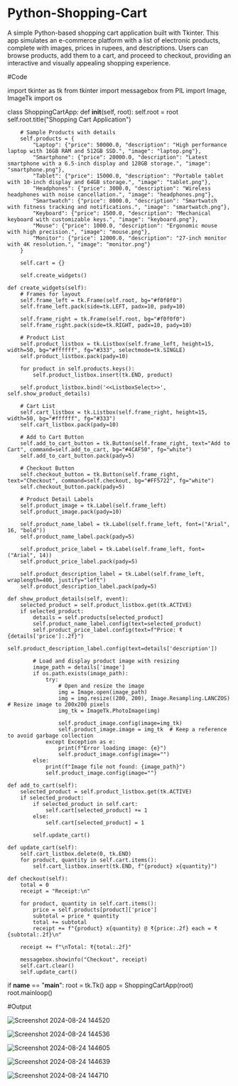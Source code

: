 # Python-Shopping-Cart

A simple Python-based shopping cart application built with Tkinter. This app simulates an e-commerce platform with a list of electronic products, complete with images, prices in rupees, and descriptions. Users can browse products, add them to a cart, and proceed to checkout, providing an interactive and visually appealing shopping experience.

#Code

import tkinter as tk
from tkinter import messagebox
from PIL import Image, ImageTk
import os

class ShoppingCartApp:
    def __init__(self, root):
        self.root = root
        self.root.title("Shopping Cart Application")
        
        # Sample Products with details
        self.products = {
            "Laptop": {"price": 50000.0, "description": "High performance laptop with 16GB RAM and 512GB SSD.", "image": "laptop.png"},
            "Smartphone": {"price": 20000.0, "description": "Latest smartphone with a 6.5-inch display and 128GB storage.", "image": "smartphone.png"},
            "Tablet": {"price": 15000.0, "description": "Portable tablet with 10-inch display and 64GB storage.", "image": "tablet.png"},
            "Headphones": {"price": 3000.0, "description": "Wireless headphones with noise cancellation.", "image": "headphones.png"},
            "Smartwatch": {"price": 8000.0, "description": "Smartwatch with fitness tracking and notifications.", "image": "smartwatch.png"},
            "Keyboard": {"price": 1500.0, "description": "Mechanical keyboard with customizable keys.", "image": "keyboard.png"},
            "Mouse": {"price": 1000.0, "description": "Ergonomic mouse with high precision.", "image": "mouse.png"},
            "Monitor": {"price": 12000.0, "description": "27-inch monitor with 4K resolution.", "image": "monitor.png"}
        }
        
        self.cart = {}
        
        self.create_widgets()
    
    def create_widgets(self):
        # Frames for layout
        self.frame_left = tk.Frame(self.root, bg="#f0f0f0")
        self.frame_left.pack(side=tk.LEFT, padx=10, pady=10)
        
        self.frame_right = tk.Frame(self.root, bg="#f0f0f0")
        self.frame_right.pack(side=tk.RIGHT, padx=10, pady=10)
        
        # Product List
        self.product_listbox = tk.Listbox(self.frame_left, height=15, width=50, bg="#ffffff", fg="#333", selectmode=tk.SINGLE)
        self.product_listbox.pack(pady=10)
        
        for product in self.products.keys():
            self.product_listbox.insert(tk.END, product)
        
        self.product_listbox.bind('<<ListboxSelect>>', self.show_product_details)
        
        # Cart List
        self.cart_listbox = tk.Listbox(self.frame_right, height=15, width=50, bg="#ffffff", fg="#333")
        self.cart_listbox.pack(pady=10)
        
        # Add to Cart Button
        self.add_to_cart_button = tk.Button(self.frame_right, text="Add to Cart", command=self.add_to_cart, bg="#4CAF50", fg="white")
        self.add_to_cart_button.pack(pady=5)
        
        # Checkout Button
        self.checkout_button = tk.Button(self.frame_right, text="Checkout", command=self.checkout, bg="#FF5722", fg="white")
        self.checkout_button.pack(pady=5)
        
        # Product Detail Labels
        self.product_image = tk.Label(self.frame_left)
        self.product_image.pack(pady=10)
        
        self.product_name_label = tk.Label(self.frame_left, font=("Arial", 16, "bold"))
        self.product_name_label.pack(pady=5)
        
        self.product_price_label = tk.Label(self.frame_left, font=("Arial", 14))
        self.product_price_label.pack(pady=5)
        
        self.product_description_label = tk.Label(self.frame_left, wraplength=400, justify="left")
        self.product_description_label.pack(pady=5)
    
    def show_product_details(self, event):
        selected_product = self.product_listbox.get(tk.ACTIVE)
        if selected_product:
            details = self.products[selected_product]
            self.product_name_label.config(text=selected_product)
            self.product_price_label.config(text=f"Price: ₹{details['price']:.2f}")
            self.product_description_label.config(text=details['description'])
            
            # Load and display product image with resizing
            image_path = details['image']
            if os.path.exists(image_path):
                try:
                    # Open and resize the image
                    img = Image.open(image_path)
                    img = img.resize((200, 200), Image.Resampling.LANCZOS)  # Resize image to 200x200 pixels
                    img_tk = ImageTk.PhotoImage(img)
                    
                    self.product_image.config(image=img_tk)
                    self.product_image.image = img_tk  # Keep a reference to avoid garbage collection
                except Exception as e:
                    print(f"Error loading image: {e}")
                    self.product_image.config(image="")
            else:
                print(f"Image file not found: {image_path}")
                self.product_image.config(image="")
    
    def add_to_cart(self):
        selected_product = self.product_listbox.get(tk.ACTIVE)
        if selected_product:
            if selected_product in self.cart:
                self.cart[selected_product] += 1
            else:
                self.cart[selected_product] = 1
            
            self.update_cart()
    
    def update_cart(self):
        self.cart_listbox.delete(0, tk.END)
        for product, quantity in self.cart.items():
            self.cart_listbox.insert(tk.END, f"{product} x{quantity}")
    
    def checkout(self):
        total = 0
        receipt = "Receipt:\n"
        
        for product, quantity in self.cart.items():
            price = self.products[product]['price']
            subtotal = price * quantity
            total += subtotal
            receipt += f"{product} x{quantity} @ ₹{price:.2f} each = ₹{subtotal:.2f}\n"
        
        receipt += f"\nTotal: ₹{total:.2f}"
        
        messagebox.showinfo("Checkout", receipt)
        self.cart.clear()
        self.update_cart()

if __name__ == "__main__":
    root = tk.Tk()
    app = ShoppingCartApp(root)
    root.mainloop()

#Output

![Screenshot 2024-08-24 144520](https://github.com/user-attachments/assets/9ec1ded5-bd14-4c38-96a0-e2e4ddd48d82)

![Screenshot 2024-08-24 144536](https://github.com/user-attachments/assets/d8f95fff-e096-4471-99fe-afa709fcdb87)

![Screenshot 2024-08-24 144605](https://github.com/user-attachments/assets/f8dda0b7-d119-441c-a53e-f55e9a6fc3a0)

![Screenshot 2024-08-24 144639](https://github.com/user-attachments/assets/236c633e-fa26-4f81-a2f6-fb67e5df68a6)

![Screenshot 2024-08-24 144710](https://github.com/user-attachments/assets/f424c80d-7812-496f-9d76-062dcaee05fa)




